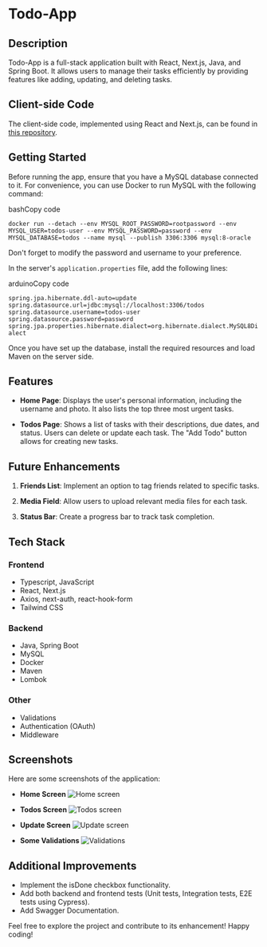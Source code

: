 # Todo-App

## Description

Todo-App is a full-stack application built with React, Next.js, Java, and Spring Boot. It allows users to manage their tasks efficiently by providing features like adding, updating, and deleting tasks.

## Client-side Code

The client-side code, implemented using React and Next.js, can be found in [this repository](https://github.com/amitlus/todo-app-Client).

## Getting Started

Before running the app, ensure that you have a MySQL database connected to it. For convenience, you can use Docker to run MySQL with the following command:

bashCopy code

`docker run --detach --env MYSQL_ROOT_PASSWORD=rootpassword --env MYSQL_USER=todos-user --env MYSQL_PASSWORD=password --env MYSQL_DATABASE=todos --name mysql --publish 3306:3306 mysql:8-oracle` 

Don't forget to modify the password and username to your preference.

In the server's `application.properties` file, add the following lines:

arduinoCopy code

`spring.jpa.hibernate.ddl-auto=update
spring.datasource.url=jdbc:mysql://localhost:3306/todos
spring.datasource.username=todos-user
spring.datasource.password=password
spring.jpa.properties.hibernate.dialect=org.hibernate.dialect.MySQL8Dialect` 

Once you have set up the database, install the required resources and load Maven on the server side.

## Features

-   **Home Page**: Displays the user's personal information, including the username and photo. It also lists the top three most urgent tasks.
    
-   **Todos Page**: Shows a list of tasks with their descriptions, due dates, and status. Users can delete or update each task. The "Add Todo" button allows for creating new tasks.
    

## Future Enhancements

1.  **Friends List**: Implement an option to tag friends related to specific tasks.
    
2.  **Media Field**: Allow users to upload relevant media files for each task.
    
3.  **Status Bar**: Create a progress bar to track task completion.
    

## Tech Stack

### Frontend

-   Typescript, JavaScript
-   React, Next.js
-   Axios, next-auth, react-hook-form
-   Tailwind CSS

### Backend

-   Java, Spring Boot
-   MySQL
-   Docker
-   Maven
-   Lombok

### Other

-   Validations
-   Authentication (OAuth)
-   Middleware

## Screenshots

Here are some screenshots of the application:

-   **Home Screen** ![Home screen](https://github.com/amitlus/todo-app-Client/assets/58470929/588f5f3f-3831-415a-8af7-109764a1901f)
    
-   **Todos Screen** ![Todos screen](https://github.com/amitlus/todo-app-Client/assets/58470929/9d5ed540-fee3-46e6-8cea-1a0f2133d2d2)
    
-   **Update Screen** ![Update screen](https://github.com/amitlus/todo-app-Client/assets/58470929/1184704f-26f7-4f83-bc79-f68a81cb0034)
    
-   **Some Validations** ![Validations](https://github.com/amitlus/todo-app-Client/assets/58470929/f609156a-d8b9-46dd-810a-ad8579d5b13e)
    

## Additional Improvements

-   Implement the isDone checkbox functionality.
-   Add both backend and frontend tests (Unit tests, Integration tests, E2E tests using Cypress).
-   Add Swagger Documentation.

Feel free to explore the project and contribute to its enhancement! Happy coding!

